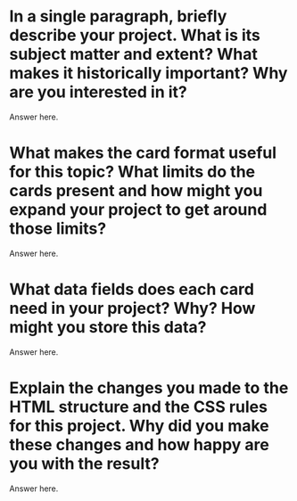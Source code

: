 # In a single paragraph, briefly describe your project. What is its subject matter and extent? What makes it historically important? Why are you interested in it?

Answer here.

# What makes the card format useful for this topic? What limits do the cards present and how might you expand your project to get around those limits?

Answer here.

# What data fields does each card need in your project? Why? How might you store this data?

Answer here.

# Explain the changes you made to the HTML structure and the CSS rules for this project. Why did you make these changes and how happy are you with the result? 

Answer here. 
